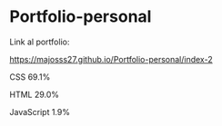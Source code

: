 # Portfolio-personal

Link al portfolio:

https://majosss27.github.io/Portfolio-personal/index-2

CSS
69.1%
 
HTML
29.0%
 
JavaScript
1.9%
